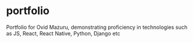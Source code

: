 # portfolio
Portfolio for Ovid Mazuru, demonstrating proficiency in technologies such as JS, React, React Native, Python, Django etc
